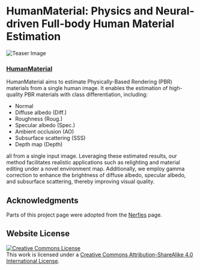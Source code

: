 # HumanMaterial: Physics and Neural-driven Full-body Human Material Estimation

![Teaser Image](static/images/teaser.jpg)

### [HumanMaterial](https://humanmateiral.github.io/HumanMateiral/)

HumanMaterial aims to estimate Physically-Based Rendering (PBR) materials from a single human image. It enables the estimation of high-quality PBR materials with class differentiation, including:

- Normal
- Diffuse albedo (Diff.)
- Roughness (Roug.)
- Specular albedo (Spec.)
- Ambient occlusion (AO)
- Subsurface scattering (SSS)
- Depth map (Depth)

all from a single input image. Leveraging these estimated results, our method facilitates realistic applications such as relighting and material editing under a novel environment map. Additionally, we employ gamma correction to enhance the brightness of diffuse albedo, specular albedo, and subsurface scattering, thereby improving visual quality.


## Acknowledgments
Parts of this project page were adopted from the [Nerfies](https://nerfies.github.io/) page.

## Website License
<a rel="license" href="http://creativecommons.org/licenses/by-sa/4.0/"><img alt="Creative Commons License" style="border-width:0" src="https://i.creativecommons.org/l/by-sa/4.0/88x31.png" /></a><br />This work is licensed under a <a rel="license" href="http://creativecommons.org/licenses/by-sa/4.0/">Creative Commons Attribution-ShareAlike 4.0 International License</a>.
